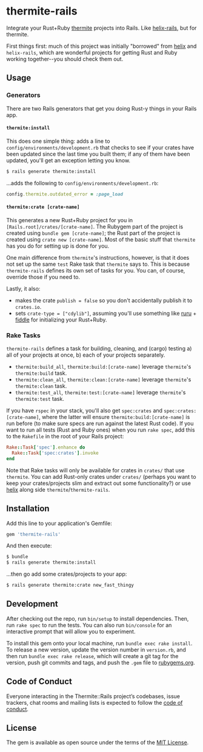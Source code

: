 # thermite-rails

Integrate your Rust+Ruby [thermite](https://github.com/malept/thermite) projects
into Rails. Like [helix-rails](https://github.com/tildeio/helix-rails), but for
thermite.

First things first: much of this project was initially "borrowed" from
[helix](http://usehelix.com/) and `helix-rails`, which are wonderful
projects for getting Rust and Ruby working together--you should check them out.

## Usage

### Generators

There are two Rails generators that get you doing Rust-y things in your Rails app.

#### `thermite:install`

This does one simple thing: adds a line to `config/environments/development.rb`
that checks to see if your crates have been updated since the last time you
built them; if any of them have been updated, you'll get an exception letting
you know.

```bash
$ rails generate thermite:install
```

...adds the following to `config/environments/development.rb`:

```ruby
config.thermite.outdated_error = :page_load
```

#### `thermite:crate [crate-name]`

This generates a new Rust+Ruby project for you in `[Rails.root]/crates/[crate-name]`.
The Rubygem part of the project is created using `bundle gem [crate-name]`; the
Rust part of the project is created using `crate new [crate-name]`. Most of the
basic stuff that `thermite` has you do for setting up is done for you.

One main difference from `thermite`'s instructions, however, is that it does
not set up the same `test` Rake task that `thermite` says to. This is because
`thermite-rails` defines its own set of tasks for you. You can, of course,
override those if you need to.

Lastly, it also:

* makes the crate `publish = false` so you don't accidentally publish it to
  `crates.io`.
* sets `crate-type = ["cdylib"]`, assuming you'll use something like
  [ruru](https://github.com/d-unseductable/ruru) +
  [fiddle](https://github.com/ruby/fiddle) for initializing your Rust+Ruby.

### Rake Tasks

`thermite-rails` defines a task for building, cleaning, and (cargo) testing
a) all of your projects at once, b) each of your projects separately.

* `thermite:build_all`, `thermite:build:[crate-name]` leverage `thermite`'s
  `thermite:build` task.
* `thermite:clean_all`, `thermite:clean:[crate-name]` leverage `thermite`'s
  `thermite:clean` task.
* `thermite:test_all`, `thermite:test:[crate-name]` leverage `thermite`'s
  `thermite:test` task.

If you have `rspec` in your stack, you'll also get `spec:crates` and
`spec:crates:[crate-name]`, where the latter will ensure
`thermite:build:[crate-name]` is run before (to make sure specs are run against
the latest Rust code). If you want to run all tests (Rust and Ruby ones) when
you run `rake spec`, add this to the `Rakefile` in the root of your Rails
project:

```ruby
Rake::Task['spec'].enhance do
  Rake::Task['spec:crates'].invoke
end
```

Note that Rake tasks will only be available for crates in `crates/` that use
`thermite`. You can add Rust-only crates under `crates/` (perhaps you want to
keep your crates/projects slim and extract out some functionality?) or use
[helix](http://usehelix.com/) along side `thermite`/`thermite-rails`.

## Installation

Add this line to your application's Gemfile:

```ruby
gem 'thermite-rails'
```

And then execute:

```bash
$ bundle
$ rails generate thermite:install
```

...then go add some crates/projects to your app:

```bash
$ rails generate thermite:crate new_fast_thingy
```

## Development

After checking out the repo, run `bin/setup` to install dependencies. Then, run
`rake spec` to run the tests. You can also run `bin/console` for an interactive
prompt that will allow you to experiment.

To install this gem onto your local machine, run `bundle exec rake install`. To
release a new version, update the version number in `version.rb`, and then run
`bundle exec rake release`, which will create a git tag for the version, push
git commits and tags, and push the `.gem` file to [rubygems.org](https://rubygems.org).


## Code of Conduct

Everyone interacting in the Thermite::Rails project’s codebases, issue trackers,
chat rooms and mailing lists is expected to follow the
[code of conduct](https://bitbucket.com/agrian/thermite-rails/blob/master/CODE_OF_CONDUCT.md).

## License

The gem is available as open source under the terms of the [MIT License](http://opensource.org/licenses/MIT).
